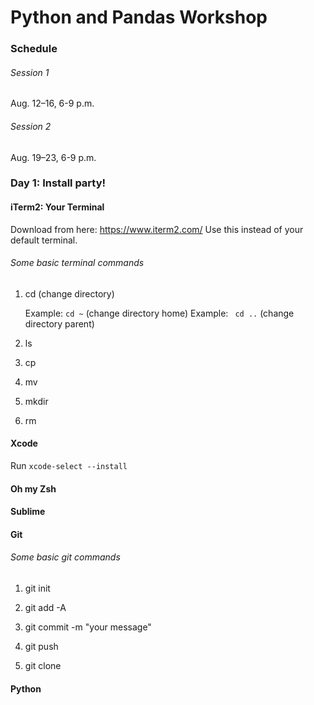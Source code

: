 # Python and Pandas Workshop

### Schedule

###### Session 1
Aug. 12–16, 6-9 p.m.

###### Session 2
Aug. 19–23, 6-9 p.m.


### Day 1: Install party!

#### iTerm2: Your Terminal
Download from here: https://www.iterm2.com/
Use this instead of your default terminal. 

###### Some basic terminal commands

1. cd (change directory)
	
	Example: ```cd ~``` (change directory home)
	Example: ``` cd ..``` (change directory parent)
2. ls
3. cp
4. mv
5. mkdir
6. rm

#### Xcode
Run ```xcode-select --install```

#### Oh my Zsh

#### Sublime

#### Git

###### Some basic git commands

1. git init
	
2. git add -A

3. git commit -m "your message"

4. git push

5. git clone

#### Python


